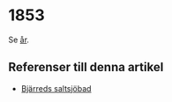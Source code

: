# 1853

Se [år](år.md).

## Referenser till denna artikel

* [Bjärreds saltsjöbad](Bjärreds%20saltsjöbad.md)
